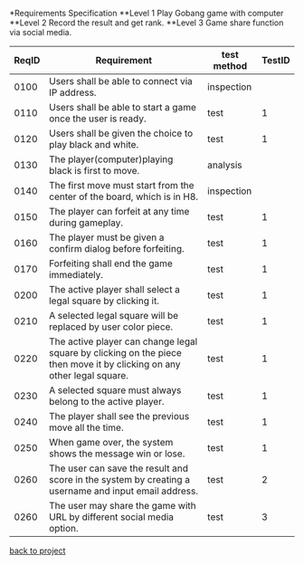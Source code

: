 *Requirements Specification
**Level 1 Play Gobang game with computer
**Level 2 Record the result and get rank.
**Level 3 Game share function via social media. 

|ReqID|Requirement|test method|TestID|
|---|---|--|---|
|0100| Users shall be able to connect via IP address. |inspection| |
|0110 |Users shall be able to start a game once the user is ready. |test|1|
|0120| Users shall be given the choice to play black and white. |test|1|
|0130| The player(computer)playing black is first to move. |analysis| |
|0140|The first move must start from the center of the board, which is in H8. |inspection| |
|0150 |The player can forfeit at any time during gameplay. |test|1|
|0160| The player must be given a confirm dialog before forfeiting. |test|1|
|0170 | Forfeiting shall end the game immediately. |test| 1|
|0200| The active player shall select a legal square by clicking it. |test| 1|
|0210| A selected legal square will be replaced by user color piece. |test| 1|
|0220| The active player can change legal square by clicking on the piece then move it by clicking on any other legal square. |test| 1|
|0230| A selected square must always belong to the active player. |test| 1|
|0240| The player shall see the previous move all the time. |test| 1|
|0250| When game over, the system shows the message win or lose. |test| 1|
|0260| The user can save the result and score in the system by creating a username and input email address. |test| 2|
|0260| The user may share the game with URL by different social media option. |test| 3|


[back to project](https://github.com/yanxu2021/Gobang-Game-With-Computer)
